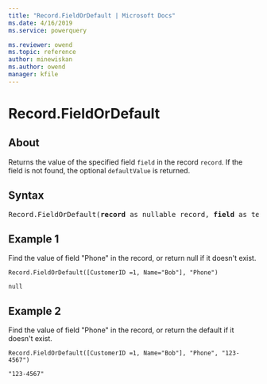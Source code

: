 ```yaml
---
title: "Record.FieldOrDefault | Microsoft Docs"
ms.date: 4/16/2019
ms.service: powerquery

ms.reviewer: owend
ms.topic: reference
author: minewiskan
ms.author: owend
manager: kfile
---
```

# Record.FieldOrDefault

## About  

Returns the value of the specified field <code>field</code> in the record <code>record</code>. If the field is not found, the optional <code>defaultValue</code> is returned. 
  
## Syntax

<pre>
Record.FieldOrDefault(<b>record</b> as nullable record, <b>field</b> as text, optional <b>defaultValue</b> as any) as any
</pre>
  
## Example 1

Find the value of field "Phone" in the record, or return null if it doesn't exist.

```powerquery-m
Record.FieldOrDefault([CustomerID =1, Name="Bob"], "Phone")
```

`null`

## Example 2

Find the value of field "Phone" in the record, or return the default if it doesn't exist.

```powerquery-m
Record.FieldOrDefault([CustomerID =1, Name="Bob"], "Phone", "123-4567")
```

`"123-4567"`